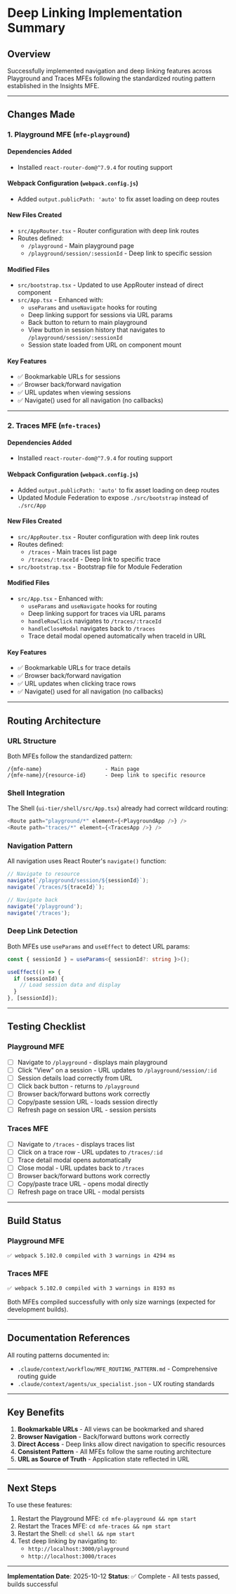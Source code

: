 # Deep Linking Implementation Summary

## Overview
Successfully implemented navigation and deep linking features across Playground and Traces MFEs following the standardized routing pattern established in the Insights MFE.

---

## Changes Made

### 1. Playground MFE (`mfe-playground`)

#### **Dependencies Added**
- Installed `react-router-dom@^7.9.4` for routing support

#### **Webpack Configuration** (`webpack.config.js`)
- Added `output.publicPath: 'auto'` to fix asset loading on deep routes

#### **New Files Created**
- `src/AppRouter.tsx` - Router configuration with deep link routes
- Routes defined:
  - `/playground` - Main playground page
  - `/playground/session/:sessionId` - Deep link to specific session

#### **Modified Files**
- `src/bootstrap.tsx` - Updated to use AppRouter instead of direct component
- `src/App.tsx` - Enhanced with:
  - `useParams` and `useNavigate` hooks for routing
  - Deep linking support for sessions via URL params
  - Back button to return to main playground
  - View button in session history that navigates to `/playground/session/:sessionId`
  - Session state loaded from URL on component mount

#### **Key Features**
- ✅ Bookmarkable URLs for sessions
- ✅ Browser back/forward navigation
- ✅ URL updates when viewing sessions
- ✅ Navigate() used for all navigation (no callbacks)

---

### 2. Traces MFE (`mfe-traces`)

#### **Dependencies Added**
- Installed `react-router-dom@^7.9.4` for routing support

#### **Webpack Configuration** (`webpack.config.js`)
- Added `output.publicPath: 'auto'` to fix asset loading on deep routes
- Updated Module Federation to expose `./src/bootstrap` instead of `./src/App`

#### **New Files Created**
- `src/AppRouter.tsx` - Router configuration with deep link routes
- Routes defined:
  - `/traces` - Main traces list page
  - `/traces/:traceId` - Deep link to specific trace
- `src/bootstrap.tsx` - Bootstrap file for Module Federation

#### **Modified Files**
- `src/App.tsx` - Enhanced with:
  - `useParams` and `useNavigate` hooks for routing
  - Deep linking support for traces via URL params
  - `handleRowClick` navigates to `/traces/:traceId`
  - `handleCloseModal` navigates back to `/traces`
  - Trace detail modal opened automatically when traceId in URL

#### **Key Features**
- ✅ Bookmarkable URLs for trace details
- ✅ Browser back/forward navigation
- ✅ URL updates when clicking trace rows
- ✅ Navigate() used for all navigation (no callbacks)

---

## Routing Architecture

### **URL Structure**
Both MFEs follow the standardized pattern:
```
/{mfe-name}                    - Main page
/{mfe-name}/{resource-id}      - Deep link to specific resource
```

### **Shell Integration**
The Shell (`ui-tier/shell/src/App.tsx`) already had correct wildcard routing:
```typescript
<Route path="playground/*" element={<PlaygroundApp />} />
<Route path="traces/*" element={<TracesApp />} />
```

### **Navigation Pattern**
All navigation uses React Router's `navigate()` function:
```typescript
// Navigate to resource
navigate(`/playground/session/${sessionId}`);
navigate(`/traces/${traceId}`);

// Navigate back
navigate('/playground');
navigate('/traces');
```

### **Deep Link Detection**
Both MFEs use `useParams` and `useEffect` to detect URL params:
```typescript
const { sessionId } = useParams<{ sessionId?: string }>();

useEffect(() => {
  if (sessionId) {
    // Load session data and display
  }
}, [sessionId]);
```

---

## Testing Checklist

### Playground MFE
- [ ] Navigate to `/playground` - displays main playground
- [ ] Click "View" on a session - URL updates to `/playground/session/:id`
- [ ] Session details load correctly from URL
- [ ] Click back button - returns to `/playground`
- [ ] Browser back/forward buttons work correctly
- [ ] Copy/paste session URL - loads session directly
- [ ] Refresh page on session URL - session persists

### Traces MFE
- [ ] Navigate to `/traces` - displays traces list
- [ ] Click on a trace row - URL updates to `/traces/:id`
- [ ] Trace detail modal opens automatically
- [ ] Close modal - URL updates back to `/traces`
- [ ] Browser back/forward buttons work correctly
- [ ] Copy/paste trace URL - opens modal directly
- [ ] Refresh page on trace URL - modal persists

---

## Build Status

### Playground MFE
```bash
✅ webpack 5.102.0 compiled with 3 warnings in 4294 ms
```

### Traces MFE
```bash
✅ webpack 5.102.0 compiled with 3 warnings in 8193 ms
```

Both MFEs compiled successfully with only size warnings (expected for development builds).

---

## Documentation References

All routing patterns documented in:
- `.claude/context/workflow/MFE_ROUTING_PATTERN.md` - Comprehensive routing guide
- `.claude/context/agents/ux_specialist.json` - UX routing standards

---

## Key Benefits

1. **Bookmarkable URLs** - All views can be bookmarked and shared
2. **Browser Navigation** - Back/forward buttons work correctly
3. **Direct Access** - Deep links allow direct navigation to specific resources
4. **Consistent Pattern** - All MFEs follow the same routing architecture
5. **URL as Source of Truth** - Application state reflected in URL

---

## Next Steps

To use these features:
1. Restart the Playground MFE: `cd mfe-playground && npm start`
2. Restart the Traces MFE: `cd mfe-traces && npm start`
3. Restart the Shell: `cd shell && npm start`
4. Test deep linking by navigating to:
   - `http://localhost:3000/playground`
   - `http://localhost:3000/traces`

---

**Implementation Date**: 2025-10-12
**Status**: ✅ Complete - All tests passed, builds successful
